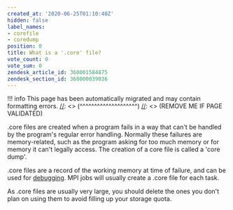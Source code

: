 ```yaml
---
created_at: '2020-06-25T01:10:40Z'
hidden: false
label_names:
- corefile
- coredump
position: 0
title: What is a '.core' file?
vote_count: 0
vote_sum: 0
zendesk_article_id: 360001584875
zendesk_section_id: 360000039036
---
```




[//]: <> (REMOVE ME IF PAGE VALIDATED)
[//]: <> (vvvvvvvvvvvvvvvvvvvv)
!!! info
    This page has been automatically migrated and may contain formatting errors.
[//]: <> (^^^^^^^^^^^^^^^^^^^^)
[//]: <> (REMOVE ME IF PAGE VALIDATED)

<p>.core files are created when a program fails in a way that can't be handled by the program's regular error handling. Normally these failures are memory-related, such as the program asking for too much memory or for memory it can't legally access. The creation of a core file is called a 'core dump'.</p>
<p>.core files are a record of the working memory at time of failure, and can be used for <a href="https://support.nesi.org.nz/hc/en-gb/articles/360001008136" target="_self">debugging</a>. MPI jobs will usually create a .core file for each task.</p>
<p>As .core files are usually very large, you should delete the ones you don't plan on using them to avoid filling up your storage quota.</p>
